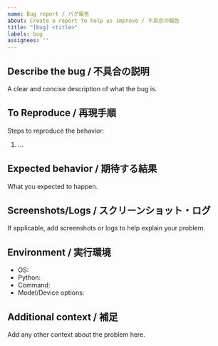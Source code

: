 ```yaml
---
name: Bug report / バグ報告
about: Create a report to help us improve / 不具合の報告
title: "[bug] <title>"
labels: bug
assignees: ''
---
```


## Describe the bug / 不具合の説明

A clear and concise description of what the bug is.

## To Reproduce / 再現手順

Steps to reproduce the behavior:
1. ...

## Expected behavior / 期待する結果

What you expected to happen.

## Screenshots/Logs / スクリーンショット・ログ

If applicable, add screenshots or logs to help explain your problem.

## Environment / 実行環境

- OS:
- Python:
- Command:
- Model/Device options:

## Additional context / 補足

Add any other context about the problem here.

